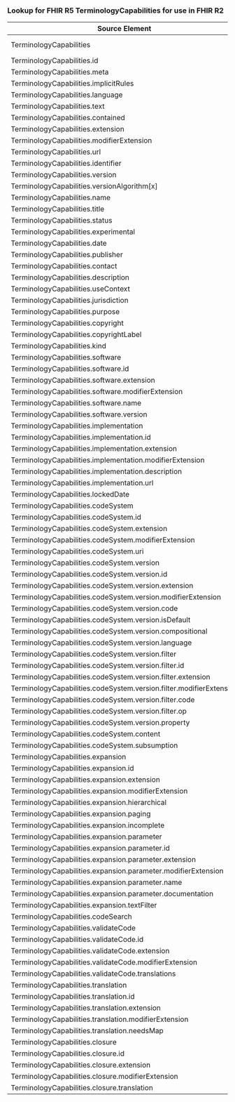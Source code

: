 ### Lookup for FHIR R5 TerminologyCapabilities for use in FHIR R2

| Source Element | Usage | Target |
| -------------- | ----- | ------ |
| TerminologyCapabilities | UseExtension | http://hl7.org/fhir/5.0/StructureDefinition/extension-TerminologyCapabilities |
| TerminologyCapabilities.id | UseExtensionFromAncestor | - |
| TerminologyCapabilities.meta | UseExtensionFromAncestor | - |
| TerminologyCapabilities.implicitRules | UseExtensionFromAncestor | - |
| TerminologyCapabilities.language | UseExtensionFromAncestor | - |
| TerminologyCapabilities.text | UseExtensionFromAncestor | - |
| TerminologyCapabilities.contained | UseExtensionFromAncestor | - |
| TerminologyCapabilities.extension | UseExtensionFromAncestor | - |
| TerminologyCapabilities.modifierExtension | UseExtensionFromAncestor | - |
| TerminologyCapabilities.url | UseExtensionFromAncestor | - |
| TerminologyCapabilities.identifier | UseExtensionFromAncestor | - |
| TerminologyCapabilities.version | UseExtensionFromAncestor | - |
| TerminologyCapabilities.versionAlgorithm[x] | UseExtensionFromAncestor | - |
| TerminologyCapabilities.name | UseExtensionFromAncestor | - |
| TerminologyCapabilities.title | UseExtensionFromAncestor | - |
| TerminologyCapabilities.status | UseExtensionFromAncestor | - |
| TerminologyCapabilities.experimental | UseExtensionFromAncestor | - |
| TerminologyCapabilities.date | UseExtensionFromAncestor | - |
| TerminologyCapabilities.publisher | UseExtensionFromAncestor | - |
| TerminologyCapabilities.contact | UseExtensionFromAncestor | - |
| TerminologyCapabilities.description | UseExtensionFromAncestor | - |
| TerminologyCapabilities.useContext | UseExtensionFromAncestor | - |
| TerminologyCapabilities.jurisdiction | UseExtensionFromAncestor | - |
| TerminologyCapabilities.purpose | UseExtensionFromAncestor | - |
| TerminologyCapabilities.copyright | UseExtensionFromAncestor | - |
| TerminologyCapabilities.copyrightLabel | UseExtensionFromAncestor | - |
| TerminologyCapabilities.kind | UseExtensionFromAncestor | - |
| TerminologyCapabilities.software | UseExtensionFromAncestor | - |
| TerminologyCapabilities.software.id | UseExtensionFromAncestor | - |
| TerminologyCapabilities.software.extension | UseExtensionFromAncestor | - |
| TerminologyCapabilities.software.modifierExtension | UseExtensionFromAncestor | - |
| TerminologyCapabilities.software.name | UseExtensionFromAncestor | - |
| TerminologyCapabilities.software.version | UseExtensionFromAncestor | - |
| TerminologyCapabilities.implementation | UseExtensionFromAncestor | - |
| TerminologyCapabilities.implementation.id | UseExtensionFromAncestor | - |
| TerminologyCapabilities.implementation.extension | UseExtensionFromAncestor | - |
| TerminologyCapabilities.implementation.modifierExtension | UseExtensionFromAncestor | - |
| TerminologyCapabilities.implementation.description | UseExtensionFromAncestor | - |
| TerminologyCapabilities.implementation.url | UseExtensionFromAncestor | - |
| TerminologyCapabilities.lockedDate | UseExtensionFromAncestor | - |
| TerminologyCapabilities.codeSystem | UseExtensionFromAncestor | - |
| TerminologyCapabilities.codeSystem.id | UseExtensionFromAncestor | - |
| TerminologyCapabilities.codeSystem.extension | UseExtensionFromAncestor | - |
| TerminologyCapabilities.codeSystem.modifierExtension | UseExtensionFromAncestor | - |
| TerminologyCapabilities.codeSystem.uri | UseExtensionFromAncestor | - |
| TerminologyCapabilities.codeSystem.version | UseExtensionFromAncestor | - |
| TerminologyCapabilities.codeSystem.version.id | UseExtensionFromAncestor | - |
| TerminologyCapabilities.codeSystem.version.extension | UseExtensionFromAncestor | - |
| TerminologyCapabilities.codeSystem.version.modifierExtension | UseExtensionFromAncestor | - |
| TerminologyCapabilities.codeSystem.version.code | UseExtensionFromAncestor | - |
| TerminologyCapabilities.codeSystem.version.isDefault | UseExtensionFromAncestor | - |
| TerminologyCapabilities.codeSystem.version.compositional | UseExtensionFromAncestor | - |
| TerminologyCapabilities.codeSystem.version.language | UseExtensionFromAncestor | - |
| TerminologyCapabilities.codeSystem.version.filter | UseExtensionFromAncestor | - |
| TerminologyCapabilities.codeSystem.version.filter.id | UseExtensionFromAncestor | - |
| TerminologyCapabilities.codeSystem.version.filter.extension | UseExtensionFromAncestor | - |
| TerminologyCapabilities.codeSystem.version.filter.modifierExtension | UseExtensionFromAncestor | - |
| TerminologyCapabilities.codeSystem.version.filter.code | UseExtensionFromAncestor | - |
| TerminologyCapabilities.codeSystem.version.filter.op | UseExtensionFromAncestor | - |
| TerminologyCapabilities.codeSystem.version.property | UseExtensionFromAncestor | - |
| TerminologyCapabilities.codeSystem.content | UseExtensionFromAncestor | - |
| TerminologyCapabilities.codeSystem.subsumption | UseExtensionFromAncestor | - |
| TerminologyCapabilities.expansion | UseExtensionFromAncestor | - |
| TerminologyCapabilities.expansion.id | UseExtensionFromAncestor | - |
| TerminologyCapabilities.expansion.extension | UseExtensionFromAncestor | - |
| TerminologyCapabilities.expansion.modifierExtension | UseExtensionFromAncestor | - |
| TerminologyCapabilities.expansion.hierarchical | UseExtensionFromAncestor | - |
| TerminologyCapabilities.expansion.paging | UseExtensionFromAncestor | - |
| TerminologyCapabilities.expansion.incomplete | UseExtensionFromAncestor | - |
| TerminologyCapabilities.expansion.parameter | UseExtensionFromAncestor | - |
| TerminologyCapabilities.expansion.parameter.id | UseExtensionFromAncestor | - |
| TerminologyCapabilities.expansion.parameter.extension | UseExtensionFromAncestor | - |
| TerminologyCapabilities.expansion.parameter.modifierExtension | UseExtensionFromAncestor | - |
| TerminologyCapabilities.expansion.parameter.name | UseExtensionFromAncestor | - |
| TerminologyCapabilities.expansion.parameter.documentation | UseExtensionFromAncestor | - |
| TerminologyCapabilities.expansion.textFilter | UseExtensionFromAncestor | - |
| TerminologyCapabilities.codeSearch | UseExtensionFromAncestor | - |
| TerminologyCapabilities.validateCode | UseExtensionFromAncestor | - |
| TerminologyCapabilities.validateCode.id | UseExtensionFromAncestor | - |
| TerminologyCapabilities.validateCode.extension | UseExtensionFromAncestor | - |
| TerminologyCapabilities.validateCode.modifierExtension | UseExtensionFromAncestor | - |
| TerminologyCapabilities.validateCode.translations | UseExtensionFromAncestor | - |
| TerminologyCapabilities.translation | UseExtensionFromAncestor | - |
| TerminologyCapabilities.translation.id | UseExtensionFromAncestor | - |
| TerminologyCapabilities.translation.extension | UseExtensionFromAncestor | - |
| TerminologyCapabilities.translation.modifierExtension | UseExtensionFromAncestor | - |
| TerminologyCapabilities.translation.needsMap | UseExtensionFromAncestor | - |
| TerminologyCapabilities.closure | UseExtensionFromAncestor | - |
| TerminologyCapabilities.closure.id | UseExtensionFromAncestor | - |
| TerminologyCapabilities.closure.extension | UseExtensionFromAncestor | - |
| TerminologyCapabilities.closure.modifierExtension | UseExtensionFromAncestor | - |
| TerminologyCapabilities.closure.translation | UseExtensionFromAncestor | - |
